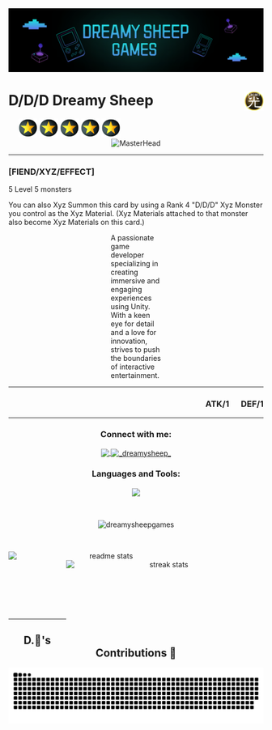 <img align="center" src="https://github.com/DreamySheepGames/DreamySheepGames/blob/main/assets/images/BannerItchIo.png" />

<h1 align="left"> D/D/D Dreamy Sheep
<img align="right" alt="Rank" src="https://github.com/DreamySheepGames/DreamySheepGames/blob/main/assets/images/Atribute_LIGHT.png" width="37" height="37">
</h1>

<div style="display: inline-block; vertical-align: middle; margin-left: 20px;" align="left">
    <img alt="Rank" src="https://github.com/DreamySheepGames/DreamySheepGames/blob/main/assets/images/yugiohRank.png" width="37" height="37">
    <img alt="Rank" src="https://github.com/DreamySheepGames/DreamySheepGames/blob/main/assets/images/yugiohRank.png" width="37" height="37">
    <img alt="Rank" src="https://github.com/DreamySheepGames/DreamySheepGames/blob/main/assets/images/yugiohRank.png" width="37" height="37">
    <img alt="Rank" src="https://github.com/DreamySheepGames/DreamySheepGames/blob/main/assets/images/yugiohRank.png" width="37" height="37">
    <img alt="Rank" src="https://github.com/DreamySheepGames/DreamySheepGames/blob/main/assets/images/yugiohRank.png" width="37" height="37">
</div>
<br/>

<div align="center">
  <img src="https://cdn.lospec.com/gallery/timeless-544198.gif" alt="MasterHead" width="800" height="400">
</div>

<hr/>
<h3 align="left">[FIEND/XYZ/EFFECT]</h3>
<p>5 Level 5 monsters</p>
<p>You can also Xyz Summon this card by using a Rank 4 "D/D/D" Xyz Monster you control as the Xyz Material. (Xyz Materials attached to that monster also become Xyz Materials on this card.)</p>

<div style="max-width: 100px; margin: auto;">
  <p>A passionate game developer specializing in creating immersive and engaging experiences using Unity. With a keen eye for detail and a love for innovation, strives to push the boundaries of interactive entertainment.</p>
</div>

<hr/>
<h3 align="right">
  ATK/1 &nbsp;&nbsp;&nbsp;&nbsp; DEF/1
</h3>
<hr/>

<h3 align="center">Connect with me:</h3>

<p align="center">
<a href="mailto:honguyenhailong20@gmail.com"> <img align="center" src="https://img.shields.io/badge/Gmail-333333?style=for-the-badge&logo=gmail&logoColor=red" /> </a>
<a href="https://twitter.com/_dreamysheep_" target="blank"> <img align="center" src="https://skillicons.dev/icons?i=twitter" alt="_dreamysheep_" height="30" width="40" /> </a>
</p>

<h3 align="center"> Languages and Tools: </h3>
<p align="center">
<img align="center" src="https://skillicons.dev/icons?i=unity,cs,github,js,ts,py" />
</p>
<br/>

<p align="center">
<img align="center" src="https://github-readme-stats-salesp07.vercel.app/api/top-langs/?username=dreamysheepgames&hide=HTML&langs_count=8&layout=compact&theme=react&border_radius=10&size_weight=0.5&count_weight=0.5&exclude_repo=github-readme-stats&count_private=true" alt="dreamysheepgames" />
</p>
<br/>

<p align="center">
<img align="left" width=390 src="https://github-readme-stats-salesp07.vercel.app/api?username=dreamysheepgames&show_icons=true&theme=react&border_radius=10&&include_all_commits=true" alt="readme stats" />
<img align="right" width=390 height=170 src="https://github-readme-streak-stats-salesp07.vercel.app/?user=dreamysheepgames&count_private=true&theme=react&border_radius=10" alt="streak stats"/>
</p>

<br/><br/><br/><br/><br/><br/><br/>
<hr/>
<div align="center">
  <h2>D.🐏's Contributions 🐍</h2>
  <img alt="snake eating my contributions" src="https://raw.githubusercontent.com/dreamysheepgames/dreamysheepgames/output/github-contribution-grid-snake-dark.svg" />
  <br/>
</div>




